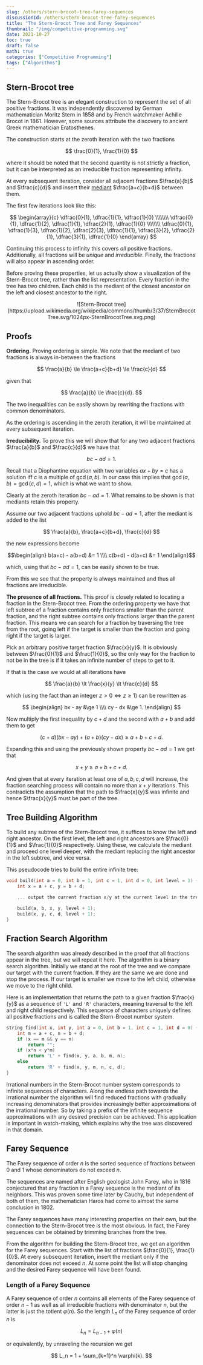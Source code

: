 ```yaml
---
slug: /others/stern-brocot-tree-farey-sequences
discussionId: /others/stern-brocot-tree-farey-sequences
title: "The Stern-Brocot Tree and Farey Sequences"
thumbnail: "/img/competitive-programming.svg"
date: 2021-10-27
toc: true
draft: false
math: true
categories: ["Competitive Programming"]
tags: ["Algorithms"]
---
```


## Stern-Brocot tree

The Stern-Brocot tree is an elegant construction to represent the set of all positive fractions. It was independently discovered by German mathematician Moritz Stern in 1858 and by French watchmaker Achille Brocot in 1861. However, some sources attribute the discovery to ancient Greek mathematician Eratosthenes.

The construction starts at the zeroth iteration with the two fractions

$$
    \frac{0}{1}, \frac{1}{0}
$$

where it should be noted that the second quantity is not strictly a fraction, but it can be interpreted as an irreducible fraction representing infinity.

At every subsequent iteration, consider all adjacent fractions $\frac{a}{b}$ and $\frac{c}{d}$ and insert their [mediant](https://en.wikipedia.org/wiki/Mediant_(mathematics)) $\frac{a+c}{b+d}$ between them.

The first few iterations look like this:

$$
    \begin{array}{c}
    \dfrac{0}{1}, \dfrac{1}{1}, \dfrac{1}{0} \\\\\\\\
    \dfrac{0}{1}, \dfrac{1}{2}, \dfrac{1}{1}, \dfrac{2}{1}, \dfrac{1}{0} \\\\\\\\
    \dfrac{0}{1}, \dfrac{1}{3}, \dfrac{1}{2}, \dfrac{2}{3}, \dfrac{1}{1}, \dfrac{3}{2}, \dfrac{2}{1}, \dfrac{3}{1}, \dfrac{1}{0}
    \end{array}
$$

Continuing this process to infinity this covers *all* positive fractions. Additionally, all fractions will be *unique* and *irreducible*. Finally, the fractions will also appear in ascending order.

Before proving these properties, let us actually show a visualization of the Stern-Brocot tree, rather than the list representation. Every fraction in the tree has two children. Each child is the mediant of the closest ancestor on the left and closest ancestor to the right.

<center>![Stern-Brocot tree](https://upload.wikimedia.org/wikipedia/commons/thumb/3/37/SternBrocotTree.svg/1024px-SternBrocotTree.svg.png)</center>

## Proofs

**Ordering.** Proving ordering is simple. We note that the mediant of two fractions is always in-between the fractions

$$
    \frac{a}{b} \le \frac{a+c}{b+d} \le \frac{c}{d}
$$

given that

$$
    \frac{a}{b} \le \frac{c}{d}.
$$

The two inequalities can be easily shown by rewriting the fractions with common denominators.

As the ordering is ascending in the zeroth iteration, it will be maintained at every subsequent iteration.

**Irreducibility.** To prove this we will show that for any two adjacent fractions $\frac{a}{b}$ and $\frac{c}{d}$ we have that

$$
    bc - ad = 1.
$$

Recall that a Diophantine equation with two variables $ax+by=c$ has a solution iff $c$ is a multiple of $\gcd(a,b)$. In our case this implies that $\gcd(a,b) = \gcd(c,d) = 1$, which is what we want to show.

Clearly at the zeroth iteration $bc - ad = 1$. What remains to be shown is that mediants retain this property.

Assume our two adjacent fractions uphold $bc - ad = 1$, after the mediant is added to the list

$$
    \frac{a}{b}, \frac{a+c}{b+d}, \frac{c}{d}
$$

the new expressions become

$$\begin{align}
    b(a+c) - a(b+d) &= 1 \\\\
    c(b+d) - d(a+c) &= 1
\end{align}$$

which, using that $bc-ad=1$, can be easily shown to be true.

From this we see that the property is always maintained and thus all fractions are irreducible.

**The presence of all fractions.** This proof is closely related to locating a fraction in the Stern-Brocot tree. From the ordering property we have that left subtree of a fraction contains only fractions smaller than the parent fraction, and the right subtree contains only fractions larger than the parent fraction. This means we can search for a fraction by traversing the tree from the root, going left if the target is smaller than the fraction and going right if the target is larger.

Pick an arbitrary positive target fraction $\frac{x}{y}$. It is obviously between $\frac{0}{1}$ and $\frac{1}{0}$, so the only way for the fraction to not be in the tree is if it takes an infinite number of steps to get to it.

If that is the case we would at all iterations have

$$
    \frac{a}{b} \lt \frac{x}{y} \lt \frac{c}{d}
$$

which (using the fact than an integer $z \gt 0 \iff z \ge 1$) can be rewritten as

$$
\begin{align}
    bx - ay &\ge 1 \\\\
    cy - dx &\ge 1.
\end{align}
$$

Now multiply the first inequality by $c+d$ and the second with $a+b$ and add them to get

$$
    (c+d)(bx - ay) + (a+b)(cy - dx) \ge a+b+c+d.
$$

Expanding this and using the previously shown property $bc-ad=1$ we get that

$$
    x+y \ge a+b+c+d.
$$

And given that at every iteration at least one of $a,b,c,d$ will increase, the fraction searching process will contain no more than $x+y$ iterations. This contradicts the assumption that the path to $\frac{x}{y}$ was infinite and hence $\frac{x}{y}$ must be part of the tree.

## Tree Building Algorithm

To build any subtree of the Stern-Brocot tree, it suffices to know the left and right ancestor. On the first level, the left and right ancestors are $\frac{0}{1}$ and $\frac{1}{0}$ respectively. Using these, we calculate the mediant and proceed one level deeper, with the mediant replacing the right ancestor in the left subtree, and vice versa.

This pseudocode tries to build the entire infinite tree:

```cpp
void build(int a = 0, int b = 1, int c = 1, int d = 0, int level = 1) {
    int x = a + c, y = b + d;

    ... output the current fraction x/y at the current level in the tree
    
    build(a, b, x, y, level + 1);
    build(x, y, c, d, level + 1);
}
```

## Fraction Search Algorithm

The search algorithm was already described in the proof that all fractions appear in the tree, but we will repeat it here. The algorithm is a binary search algorithm. Initially we stand at the root of the tree and we compare our target with the current fraction. If they are the same we are done and stop the process. If our target is smaller we move to the left child, otherwise we move to the right child.

Here is an implementation that returns the path to a given fraction $\frac{x}{y}$ as a sequence of `'L'` and `'R'` characters, meaning traversal to the left and right child respectively. This sequence of characters uniquely defines all positive fractions and is called the Stern-Brocot number system.

```cpp
string find(int x, int y, int a = 0, int b = 1, int c = 1, int d = 0) {
    int m = a + c, n = b + d;
    if (x == m && y == n)
        return "";
    if (x*n < y*m)
        return 'L' + find(x, y, a, b, m, n);
    else
        return 'R' + find(x, y, m, n, c, d);
}
```

Irrational numbers in the Stern-Brocot number system corresponds to infinite sequences of characters. Along the endless path towards the irrational number the algorithm will find reduced fractions with gradually increasing denominators that provides increasingly better approximations of the irrational number. So by taking a prefix of the infinite sequence approximations with any desired precision can be achieved. This application is important in watch-making, which explains why the tree was discovered in that domain.

## Farey Sequence

The Farey sequence of order $n$ is the sorted sequence of fractions between $0$ and $1$ whose denominators do not exceed $n$.

The sequences are named after English geologist John Farey, who in 1816 conjectured that any fraction in a Farey sequence is the mediant of its neighbors. This was proven some time later by Cauchy, but independent of both of them, the mathematician Haros had come to almost the same conclusion in 1802.

The Farey sequences have many interesting properties on their own, but the connection to the Stern-Brocot tree is the most obvious. In fact, the Farey sequences can be obtained by trimming branches from the tree.

From the algorithm for building the Stern-Brocot tree, we get an algorithm for the Farey sequences. Start with the list of fractions $\frac{0}{1}, \frac{1}{0}$. At every subsequent iteration, insert the mediant only if the denominator does not exceed $n$. At some point the list will stop changing and the desired Farey sequence will have been found.

### Length of a Farey Sequence

A Farey sequence of order $n$ contains all elements of the Farey sequence of order $n-1$ as well as all irreducible fractions with denominator $n$, but the latter is just the totient $\varphi(n)$. So the length $L_n$ of the Farey sequence of order $n$ is

$$
    L_n = L_{n-1} + \varphi(n)
$$

or equivalently, by unraveling the recursion we get

$$
    L_n = 1 + \sum_{k=1}^n \varphi(k).
$$
